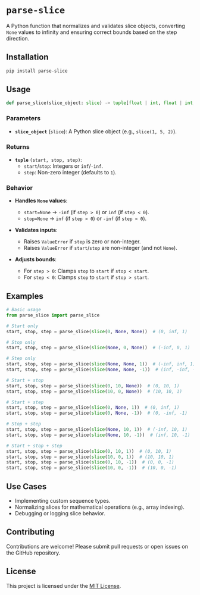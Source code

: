 # `parse-slice`

A Python function that normalizes and validates slice objects, converting `None` values to infinity and ensuring correct bounds based on the step direction.

## Installation

```bash
pip install parse-slice
```

## Usage

```python
def parse_slice(slice_object: slice) -> tuple[float | int, float | int, int]: ...
```

### Parameters

- **`slice_object`** (`slice`): A Python slice object (e.g., `slice(1, 5, 2)`).

### Returns

- **`tuple`** `(start, stop, step)`:
    - `start`/`stop`: Integers or `inf`/`-inf`.
    - `step`: Non-zero integer (defaults to `1`).

### Behavior

- **Handles `None` values**:
    - `start=None` → `-inf` (if `step > 0`) or `inf` (if `step < 0`).
    - `stop=None` → `inf` (if `step > 0`) or `-inf` (if `step < 0`).

- **Validates inputs**:
    - Raises `ValueError` if `step` is zero or non-integer.
    - Raises `ValueError` if `start`/`stop` are non-integer (and not `None`).

- **Adjusts bounds**:
    - For `step > 0`: Clamps `stop` to `start` if `stop < start`.
    - For `step < 0`: Clamps `stop` to `start` if `stop > start`.

## Examples

```python
# Basic usage
from parse_slice import parse_slice

# Start only
start, stop, step = parse_slice(slice(0, None, None))  # (0, inf, 1)

# Stop only
start, stop, step = parse_slice(slice(None, 0, None))  # (-inf, 0, 1)

# Step only
start, stop, step = parse_slice(slice(None, None, 1))  # (-inf, inf, 1)
start, stop, step = parse_slice(slice(None, None, -1))  # (inf, -inf, -1)

# Start + stop
start, stop, step = parse_slice(slice(0, 10, None))  # (0, 10, 1)
start, stop, step = parse_slice(slice(10, 0, None))  # (10, 10, 1)

# Start + step
start, stop, step = parse_slice(slice(0, None, 1))  # (0, inf, 1)
start, stop, step = parse_slice(slice(0, None, -1))  # (0, -inf, -1)

# Stop + step
start, stop, step = parse_slice(slice(None, 10, 1))  # (-inf, 10, 1)
start, stop, step = parse_slice(slice(None, 10, -1))  # (inf, 10, -1)

# Start + stop + step
start, stop, step = parse_slice(slice(0, 10, 1))  # (0, 10, 1)
start, stop, step = parse_slice(slice(10, 0, 1))  # (10, 10, 1)
start, stop, step = parse_slice(slice(0, 10, -1))  # (0, 0, -1)
start, stop, step = parse_slice(slice(10, 0, -1))  # (10, 0, -1)
```

## Use Cases

- Implementing custom sequence types.
- Normalizing slices for mathematical operations (e.g., array indexing).
- Debugging or logging slice behavior.

## Contributing

Contributions are welcome! Please submit pull requests or open issues on the GitHub repository.

## License

This project is licensed under the [MIT License](LICENSE).